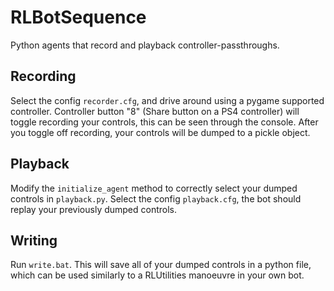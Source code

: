# RLBotSequence
Python agents that record and playback controller-passthroughs.

## Recording
Select the config `recorder.cfg`, and drive around using a pygame supported controller.
Controller button "8" (Share button on a PS4 controller) will toggle recording your controls, this can be seen through the console.
After you toggle off recording, your controls will be dumped to a pickle object.

## Playback
Modify the `initialize_agent` method to correctly select your dumped controls in `playback.py`.
Select the config `playback.cfg`, the bot should replay your previously dumped controls.

## Writing
Run `write.bat`.
This will save all of your dumped controls in a python file, which can be used similarly to a RLUtilities manoeuvre in your own bot.
